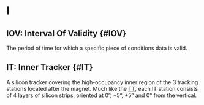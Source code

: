 # I

## IOV: Interval Of Validity {#IOV}

The period of time for which a specific piece of conditions data is valid.

## IT: Inner Tracker {#IT}

A silicon tracker covering the high-occupancy inner region of the 3 tracking stations located after the magnet.
Much like the [TT](T.md#TT), each IT station consists of 4 layers of silicon strips, oriented at 0°, −5°, +5° and 0° from the vertical.
